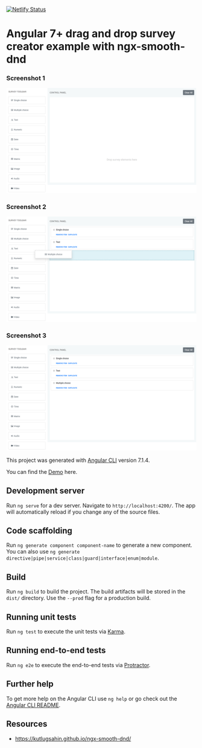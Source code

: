 [![Netlify Status](https://api.netlify.com/api/v1/badges/19ace98f-4fac-4f91-98fb-498c1fa0cfc7/deploy-status)](https://app.netlify.com/sites/angular-dnd-survey-creator/deploys)

# Angular 7+ drag and drop survey creator example with ngx-smooth-dnd

### Screenshot 1
![Alt text](samples/angular-dnd-survey-creator-1.png?raw=true "Drag and drop survey creator 1")
### Screenshot 2
![Alt text](samples/angular-dnd-survey-creator-2.png?raw=true "Drag and drop survey creator 2")
### Screenshot 3
![Alt text](samples/angular-dnd-survey-creator-3.png?raw=true "Drag and drop survey creator 3")


This project was generated with [Angular CLI](https://github.com/angular/angular-cli) version 7.1.4.

You can find the [Demo](https://angular-dnd-survey-creator.netlify.com/editor) here.

## Development server

Run `ng serve` for a dev server. Navigate to `http://localhost:4200/`. The app will automatically reload if you change any of the source files.

## Code scaffolding

Run `ng generate component component-name` to generate a new component. You can also use `ng generate directive|pipe|service|class|guard|interface|enum|module`.

## Build

Run `ng build` to build the project. The build artifacts will be stored in the `dist/` directory. Use the `--prod` flag for a production build.

## Running unit tests

Run `ng test` to execute the unit tests via [Karma](https://karma-runner.github.io).

## Running end-to-end tests

Run `ng e2e` to execute the end-to-end tests via [Protractor](http://www.protractortest.org/).

## Further help

To get more help on the Angular CLI use `ng help` or go check out the [Angular CLI README](https://github.com/angular/angular-cli/blob/master/README.md).

## Resources
- https://kutlugsahin.github.io/ngx-smooth-dnd/
